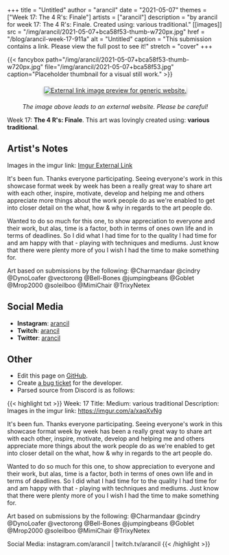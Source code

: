 +++
title =       "Untitled"
author =      "arancil"
date =        "2021-05-07"
themes =      ["Week 17: The 4 R's: Finale"]
artists =     ["arancil"]
description = "by arancil for week 17: The 4 R's: Finale. Created using: various traditional."
[[images]]
      src = "/img/arancil/2021-05-07+bca58f53-thumb-w720px.jpg"
      href = "/blog/arancil-week-17-911a"
      alt = "Untitled"
      caption = "This submission contains a link. Please view the full post to see it!"
      stretch = "cover"
+++

{{< fancybox path="/img/arancil/2021-05-07+bca58f53-thumb-w720px.jpg" file="/img/arancil/2021-05-07+bca58f53.jpg" caption="Placeholder thumbnail for a visual still work." >}}
<div style="text-align: center; margin: 1.5em; margin-top: 1.5em;" ><a href="https://imgur.com/a/xaqXvNg" target="_blank"><img src="https://i.imgur.com/WjnymKA.jpg?fb" alt="External link image preview for generic website." style="box-shadow: 0 3px 6px rgb(0 0 0 / 16%), 0 3px 6px rgb(0 0 0 / 23%);"/></a></div><p style="text-align: center"><i>The image above leads to an external website. Please be careful!</i></p>

Week 17: **The 4 R's: Finale**. This art was lovingly created using: **various traditional**.

## Artist's Notes

Images in the imgur link: [Imgur External Link](https://imgur.com/a/xaqXvNg)

It's been fun. Thanks everyone participating. Seeing everyone's work in this showcase format week by week has been a really great way to share art with each other, inspire, motivate, develop and helping me and others appreciate more things about the work people do as we're enabled to get into closer detail on the what, how & why in regards to the art people do. 

Wanted to do so much for this one, to show appreciation to everyone and their work, but alas, time is a factor, both in terms of ones own life and in terms of deadlines. So I did what I had time for to the quality I had time for and am happy with that - playing with techniques and mediums. Just know that there were plenty more of you I wish I had the time to make something for.

Art based on submissions by the following:
@Charmandaar @cindry @DynoLoafer @vectorong @Bell-Bones @jumpingbeans @Goblet @Mrop2000 @soleilboo @MimiChair @TrixyNetex

## Social Media

- **Instagram**: <a href='https://instagram.com/arancil' target='_blank'>arancil</a>
- **Twitch**: <a href='https://twitch.tv/arancil' target='_blank'>arancil</a>
- **Twitter**: <a href='https://twitter.com/arancil' target='_blank'>arancil</a>

## Other

- Edit this page on [GitHub](https://github.com/teaminkling/web-refresh/edit/main/content/blog/arancil-week-17-911a.md).
- Create [a bug ticket](https://github.com/teaminkling/web-refresh/issues/new?assignees=&labels=bug&template=problem-report.md&title=) for the developer.
- Parsed source from Discord is as follows:

{{< highlight txt >}}
Week: 17
Title: 
Medium: various traditional
Description: 
Images in the imgur link: https://imgur.com/a/xaqXvNg

It's been fun. Thanks everyone participating. Seeing everyone's work in this showcase format week by week has been a really great way to share art with each other, inspire, motivate, develop and helping me and others appreciate more things about the work people do as we're enabled to get into closer detail on the what, how & why in regards to the art people do. 

Wanted to do so much for this one, to show appreciation to everyone and their work, but alas, time is a factor, both in terms of ones own life and in terms of deadlines. So I did what I had time for to the quality I had time for and am happy with that - playing with techniques and mediums. Just know that there were plenty more of you I wish I had the time to make something for.

Art based on submissions by the following:
@Charmandaar @cindry @DynoLoafer @vectorong @Bell-Bones @jumpingbeans @Goblet @Mrop2000 @soleilboo @MimiChair @TrixyNetex 

Social Media: instagram.com/arancil | twitch.tv/arancil
{{< /highlight >}}